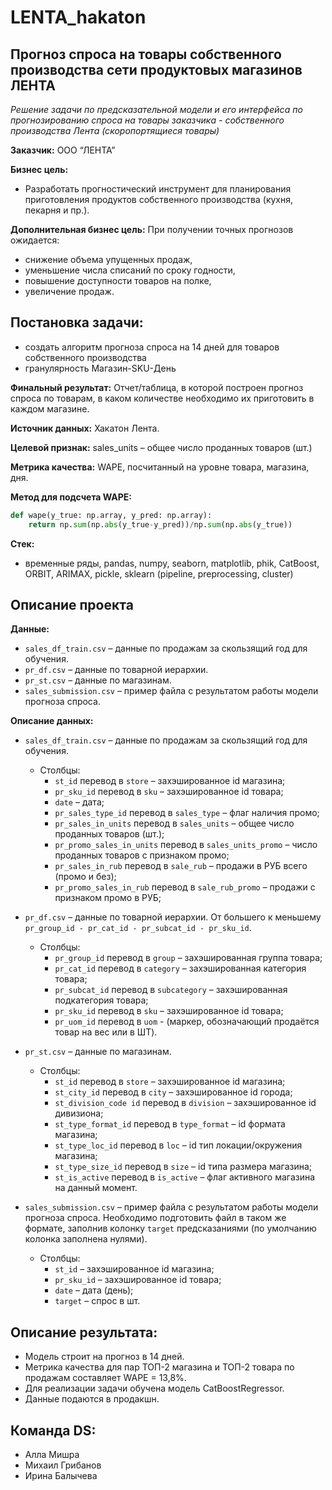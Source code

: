# LENTA_hakaton

## Прогноз спроса на товары собственного производства сети продуктовых магазинов ЛЕНТА

*Решение задачи по предсказательной модели и его интерфейса по прогнозированию спроса на товары заказчика - собственного производства Лента (скоропортящиеся товары)*

**Заказчик:** ООО “ЛЕНТА”

**Бизнес цель:**
- Разработать прогностический инструмент для планирования приготовления продуктов собственного производства (кухня, пекарня и пр.).

**Дополнительная бизнес цель:**
При получении точных прогнозов ожидается:
- снижение объема упущенных продаж,
- уменьшение числа списаний по сроку годности,
- повышение доступности товаров на полке,
- увеличение продаж.

## Постановка задачи:
- создать алгоритм прогноза спроса на 14 дней для товаров собственного производства
- гранулярность Магазин-SKU-День

**Финальный результат:**
Отчет/таблица, в которой построен прогноз спроса по товарам, в каком количестве необходимо их приготовить в каждом магазине.

**Источник данных:** Хакатон Лента.

**Целевой признак:** sales_units – общее число проданных товаров (шт.)

**Метрика качества:** WAPE, посчитанный на уровне товара, магазина, дня.

**Метод для подсчета WAPE:**
```python
def wape(y_true: np.array, y_pred: np.array):
    return np.sum(np.abs(y_true-y_pred))/np.sum(np.abs(y_true))
```
**Стек:**
- временные ряды, pandas, numpy, seaborn, matplotlib, phik, CatBoost, ORBIT, ARIMAX, pickle, sklearn (pipeline, preprocessing, cluster)

## Описание проекта

**Данные:**

- `sales_df_train.csv` – данные по продажам за скользящий год для обучения.
- `pr_df.csv` – данные по товарной иерархии.
- `pr_st.csv` – данные по магазинам.
- `sales_submission.csv` – пример файла с результатом работы модели прогноза спроса.

**Описание данных:**

- `sales_df_train.csv` – данные по продажам за скользящий год для обучения.
    - Столбцы:
        - `st_id` перевод в `store` – захэшированное id магазина;
        - `pr_sku_id` перевод в `sku` – захэшированное id товара;
        - `date` – дата;
        - `pr_sales_type_id` перевод в `sales_type` – флаг наличия промо;
        - `pr_sales_in_units` перевод в `sales_units` – общее число проданных товаров (шт.);
        - `pr_promo_sales_in_units` перевод в `sales_units_promo` – число проданных товаров с признаком промо;
        - `pr_sales_in_rub` перевод в `sale_rub` – продажи в РУБ всего (промо и без);
        - `pr_promo_sales_in_rub` перевод в `sale_rub_promo` – продажи с признаком промо в РУБ;

- `pr_df.csv` – данные по товарной иерархии. От большего к меньшему `pr_group_id - pr_cat_id - pr_subcat_id - pr_sku_id`.
    - Столбцы:
        - `pr_group_id` перевод в `group` – захэшированная группа товара;
        - `pr_cat_id` перевод в `category` – захэшированная категория товара;
        - `pr_subcat_id` перевод в `subcategory` – захэшированная подкатегория товара;
        - `pr_sku_id` перевод в `sku` – захэшированное id товара;
        - `pr_uom_id` перевод в `uom` - (маркер, обозначающий продаётся товар на вес или в ШТ).

- `pr_st.csv` – данные по магазинам.
    - Столбцы:
        - `st_id` перевод в `store` – захэшированное id магазина;
        - `st_city_id` перевод в `city` – захэшированное id города;
        - `st_division_code id` перевод в `division` – захэшированное id дивизиона;
        - `st_type_format_id` перевод в `type_format` – id формата магазина;
        - `st_type_loc_id` перевод в `loc` – id тип локации/окружения магазина;
        - `st_type_size_id` перевод в `size` – id типа размера магазина;
        - `st_is_active` перевод в `is_active` – флаг активного магазина на данный момент.

- `sales_submission.csv` – пример файла с результатом работы модели прогноза спроса. Необходимо подготовить файл в таком же формате, заполнив колонку `target` предсказаниями (по умолчанию колонка заполнена нулями).
    - Столбцы:
        - `st_id` – захэшированное id магазина;
        - `pr_sku_id` – захэшированное id товара;
        - `date` – дата (день);
        - `target` – спрос в шт.

## Описание результата:
- Модель строит на прогноз в 14 дней.
- Метрика качества для пар ТОП-2 магазина и ТОП-2 товара по продажам составляет WAPE = 13,8%.
- Для реализации задачи обучена модель CatBoostRegressor.
- Данные подаются в продакшн.

## Команда DS:
- Алла Мишра
- Михаил Грибанов
- Ирина Балычева

